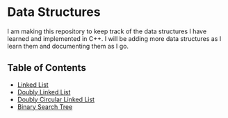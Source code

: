 # Data Structures

I am making this repository to keep track of the data structures I have learned and implemented in C++. I will be adding more data structures as I learn them and documenting them as I go.

## Table of Contents

- [Linked List](docs/linkedList/README.md)
- [Doubly Linked List](docs/doublyLinkedList/README.md)
- [Doubly Circular Linked List](docs/doublyCircularList/README.md)
- [Binary Search Tree](docs/binarySearchTree/README.md)
